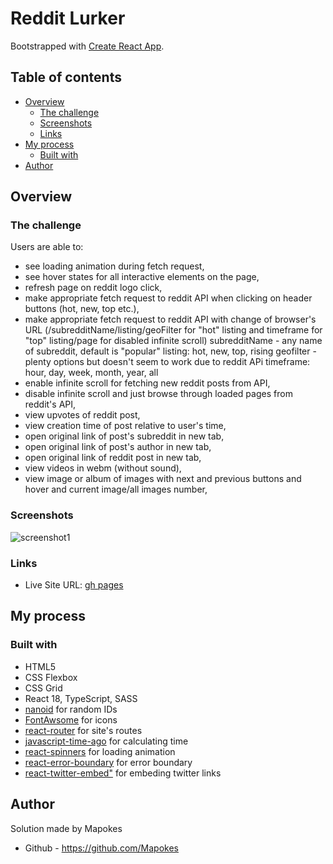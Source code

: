 # Reddit Lurker

Bootstrapped with [Create React App](https://github.com/facebook/create-react-app).

## Table of contents

- [Overview](#overview)
  - [The challenge](#the-challenge)
  - [Screenshots](#screenshots)
  - [Links](#links)
- [My process](#my-process)
  - [Built with](#built-with)
- [Author](#author)

## Overview

### The challenge

Users are able to:

- see loading animation during fetch request,
- see hover states for all interactive elements on the page,
- refresh page on reddit logo click,
- make appropriate fetch request to reddit API when clicking on header buttons (hot, new, top etc.),
- make appropriate fetch request to reddit API with change of browser's URL (/subredditName/listing/geoFilter for "hot" listing and timeframe for "top" listing/page for disabled infinite scroll)
  subredditName - any name of subreddit, default is "popular"
  listing: hot, new, top, rising
  geofilter - plenty options but doesn't seem to work due to reddit APi
  timeframe: hour, day, week, month, year, all
- enable infinite scroll for fetching new reddit posts from API,
- disable infinite scroll and just browse through loaded pages from reddit's API,
- view upvotes of reddit post,
- view creation time of post relative to user's time,
- open original link of post's subreddit in new tab,
- open original link of post's author in new tab,
- open original link of reddit post in new tab,
- view videos in webm (without sound),
- view image or album of images with next and previous buttons and hover and current image/all images number,

### Screenshots

![screenshot1](https://i.postimg.cc/YpQJRfsh/Screenshot-2023-05-29-at-14-57-50-Reddit-Lurker-Lite.png)

### Links

- Live Site URL: [gh pages]()

## My process

### Built with

- HTML5
- CSS Flexbox
- CSS Grid
- React 18, TypeScript, SASS
- [nanoid](https://www.npmjs.com/package/nanoid) for random IDs
- [FontAwsome](https://fontawesome.com/icons) for icons
- [react-router](https://reactrouter.com/en/main) for site's routes
- [javascript-time-ago](https://www.npmjs.com/package/javascript-time-ago) for calculating time
- [react-spinners](https://www.npmjs.com/package/react-spinners) for loading animation
- [react-error-boundary](https://www.npmjs.com/package/react-error-boundary) for error boundary
- [react-twitter-embed"](https://www.npmjs.com/package/react-twitter-embed) for embeding twitter links

## Author

Solution made by Mapokes

- Github - https://github.com/Mapokes
